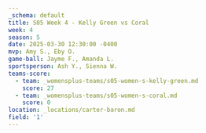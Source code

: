 ```yaml
---
_schema: default
title: S05 Week 4 - Kelly Green vs Coral
week: 4
season: 5
date: 2025-03-30 12:30:00 -0400
mvp: Amy S., Eby O.
game-ball: Jayme F., Amanda L.
sportsperson: Ash Y., Sienna W.
teams-score:
  - team: _womensplus-teams/s05-women-s-kelly-green.md
    score: 27
  - team: _womensplus-teams/s05-women-s-coral.md
    score: 0
location: _locations/carter-baron.md
field: '1'
---
```

